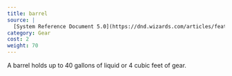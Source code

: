 ```yaml
---
title: barrel
source: |
  [System Reference Document 5.0](https://dnd.wizards.com/articles/features/systems-reference-document-srd)
category: Gear
cost: 2
weight: 70
---
```


A barrel holds up to 40 gallons of liquid or 4 cubic feet of gear.
